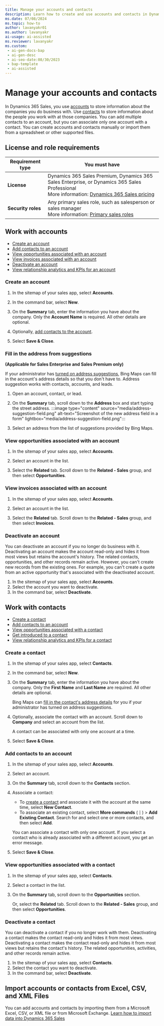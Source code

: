 ```yaml
---
title: Manage your accounts and contacts
description: Learn how to create and use accounts and contacts in Dynamics 365 Sales to store information about companies and people you work with.
ms.date: 07/08/2024
ms.topic: how-to
author: lavanyakr01
ms.author: lavanyakr
ai-usage: ai-assisted
ms.reviewer: lavanyakr
ms.custom:
 - ai-gen-docs-bap
 - ai-gen-desc
 - ai-seo-date:08/30/2023
 - bap-template
 - ai-assisted
---
```



# Manage your accounts and contacts

In Dynamics 365 Sales, you use [accounts](#work-with-accounts) to store information about the companies you do business with. Use [contacts](#work-with-contacts) to store information about the people you work with at those companies. You can add multiple contacts to an account, but you can associate only one account with a contact. You can create accounts and contacts manually or import them from a spreadsheet or other supported files.

## License and role requirements

| Requirement type | You must have |
|-----------------------|---------|
| **License** | Dynamics 365 Sales Premium, Dynamics 365 Sales Enterprise, or Dynamics 365 Sales Professional<br/>More information: [Dynamics 365 Sales pricing](https://dynamics.microsoft.com/sales/pricing/) |
| **Security roles** | Any primary sales role, such as salesperson or sales manager<br/> More information: [Primary sales roles](security-roles-for-sales.md#primary-sales-roles) |

## Work with accounts

- [Create an account](#create-an-account)
- [Add contacts to an account](#add-contacts-to-an-account)
- [View opportunities associated with an account](#view-opportunities-associated-with-an-account)
- [View invoices associated with an account](#view-invoices-associated-with-an-account)
- [Deactivate an account](#deactivate-an-account)
- [View relationship analytics and KPIs for an account](relationship-analytics.md)

### Create an account

1. In the sitemap of your sales app, select **Accounts**.

1. In the command bar, select **New**.

1. On the **Summary** tab, enter the information you have about the company. Only the **Account Name** is required. All other details are optional.

1. Optionally, [add contacts to the account](#add-contacts-to-an-account).

1. Select **Save & Close**.

### Fill in the address from suggestions

**(Applicable for Sales Enterprise and Sales Premium only)**

If your administrator has [turned on address suggestions](enable-address-suggestion.md), Bing Maps can fill in the account's address details so that you don't have to. Address suggestion works with contacts, accounts, and leads.

1. Open an account, contact, or lead.

1. On the **Summary** tab, scroll down to the **Address** box and start typing the street address.
    :::image type="content" source="media/address-suggestion-field.png" alt-text="Screenshot of the new address field in a form" lightbox="media/address-suggestion-field.png":::

1. Select an address from the list of suggestions provided by Bing Maps.

### View opportunities associated with an account

1. In the sitemap of your sales app, select **Accounts**.

1. Select an account in the list.

1. Select the **Related** tab. Scroll down to the **Related - Sales** group, and then select **Opportunities**.

### View invoices associated with an account

1. In the sitemap of your sales app, select **Accounts**.

1. Select an account in the list.

1. Select the **Related** tab. Scroll down to the **Related - Sales** group, and then select **Invoices**.

### Deactivate an account

You can deactivate an account if you no longer do business with it. Deactivating an account makes the account read-only and hides it from most views but retains the account's history. The related contacts, opportunities, and other records remain active. However, you can't create new records from the existing ones. For example, you can't create a quote from an active opportunity that's associated with the deactivated account.

1. In the sitemap of your sales app, select **Accounts**.
1. Select the account you want to deactivate.
1. In the command bar, select **Deactivate**.

## Work with contacts

- [Create a contact](#create-a-contact)
- [Add contacts to an account](#add-contacts-to-an-account)
- [View opportunities associated with a contact](#view-opportunities-associated-with-a-contact)
- [Get introduced to a contact](who-knows-whom.md)
- [View relationship analytics and KPIs for a contact](relationship-analytics.md)

### Create a contact

1. In the sitemap of your sales app, select **Contacts**.

1. In the command bar, select **New**.

1. On the **Summary** tab, enter the information you have about the company. Only the **First Name** and **Last Name** are required. All other details are optional.

    Bing Maps can [fill in the contact's address details](#fill-in-the-address-from-suggestions) for you if your administrator has turned on address suggestions.

1. Optionally, associate the contact with an account. Scroll down to **Company** and select an account from the list.

    A contact can be associated with only one account at a time.

1. Select **Save & Close**.

### Add contacts to an account

1. In the sitemap of your sales app, select **Accounts**.

1. Select an account.

1. On the **Summary** tab, scroll down to the **Contacts** section.

1. Associate a contact:

    - To [create a contact](#create-a-contact) and associate it with the account at the same time, select **New Contact**.
    - To associate an existing contact, select **More commands** (**&vellip;**) > **Add Existing Contact**. Search for and select one or more contacts, and then select **Add**.

    You can associate a contact with only one account. If you select a contact who is already associated with a different account, you get an error message.

1. Select **Save & Close**.

### View opportunities associated with a contact

1. In the sitemap of your sales app, select **Contacts**.

1. Select a contact in the list.

1. On the **Summary** tab, scroll down to the **Opportunities** section.

    Or, select the **Related** tab. Scroll down to the **Related - Sales** group, and then select **Opportunities**.


### Deactivate a contact

You can deactivate a contact if you no longer work with them. Deactivating a contact makes the contact read-only and hides it from most views. Deactivating a contact makes the contact read-only and hides it from most views but retains the contact's history. The related opportunities, activities, and other records remain active.

1. In the sitemap of your sales app, select **Contacts**.
1. Select the contact you want to deactivate.
1. In the command bar, select **Deactivate**.


## Import accounts or contacts from Excel, CSV, and XML Files

You can add accounts and contacts by importing them from a Microsoft Excel, CSV, or XML file or from Microsoft Exchange. [Learn how to import data into Dynamics 365 Sales](import-data.md)

